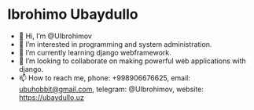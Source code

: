 # Ibrohimo Ubaydullo

- 👋 Hi, I’m @UIbrohimov
- 👀 I’m interested in programming and system administration.
- 🌱 I’m currently learning django webframework.
- 💞️ I’m looking to collaborate on making powerful web applications with django.
- 📫 How to reach me, phone: +998906676625, email: ubuhobbit@gmail.com, telegram: @UIbrohimov, website: https://ubaydullo.uz

<!---
UIbrohimov/UIbrohimov is a ✨ special ✨ repository because its `README.md` (this file) appears on your GitHub profile.
You can click the Preview link to take a look at your changes.
--->
